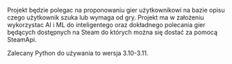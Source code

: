 Projekt będzie polegac na proponowaniu gier użytkownikowi na bazie opisu czego użytkownik szuka lub wymaga od gry.
Projekt ma w założeniu wykorzystac AI i ML do inteligentego oraz dokładnego polecania gier będących dostępnych na Steam do których można się dostać za pomocą SteamApi.

Zalecany Python do używania to wersja 3.10-3.11.